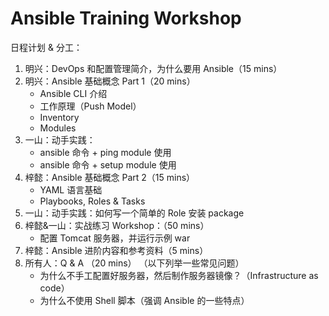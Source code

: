 # Ansible Training Workshop 

日程计划 & 分工：

1. 明兴：DevOps 和配置管理简介，为什么要用 Ansible（15 mins）
2. 明兴：Ansible 基础概念 Part 1（20 mins）
    - Ansible CLI 介绍
    - 工作原理（Push Model）
    - Inventory
    - Modules
3. 一山：动手实践：
    - ansible 命令 + ping module 使用
    - ansible 命令 + setup module 使用
4. 梓懿：Ansible 基础概念 Part 2（15 mins）
    - YAML 语言基础
    - Playbooks, Roles & Tasks      
5. 一山：动手实践：如何写一个简单的 Role 安装 package
6. 梓懿&一山：实战练习 Workshop：（50 mins）
    - 配置 Tomcat 服务器，并运行示例 war
7. 梓懿：Ansible 进阶内容和参考资料（5 mins）
8. 所有人：Q & A （20 mins）
     （以下列举一些常见问题）
    - 为什么不手工配置好服务器，然后制作服务器镜像？（Infrastructure as code）
    - 为什么不使用 Shell 脚本（强调 Ansible 的一些特点）
